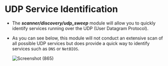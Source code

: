 # UDP Service Identification

- The ***scanner/discovery/udp_sweep*** module will allow you to quickly identify services running over the UDP (User Datagram Protocol). 

- As you can see below, this module will not conduct an extensive scan of all possible UDP services but does provide a quick way to identify services such as `DNS` or `NetBIOS`.

  ![Screenshot (865)](https://user-images.githubusercontent.com/63872951/185474250-db037fe1-34d4-4f2e-bae5-c039d7e7fb64.png)
